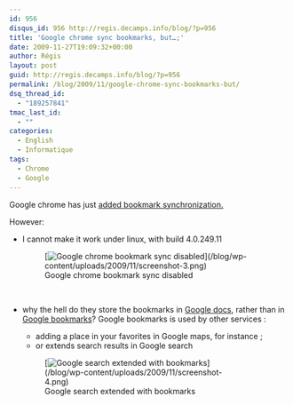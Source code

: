 ```yaml
---
id: 956
disqus_id: 956 http://regis.decamps.info/blog/?p=956
title: 'Google chrome sync bookmarks, but…;'
date: 2009-11-27T19:09:32+00:00
author: Régis
layout: post
guid: http://regis.decamps.info/blog/?p=956
permalink: /blog/2009/11/google-chrome-sync-bookmarks-but/
dsq_thread_id:
  - "189257841"
tmac_last_id:
  - ""
categories:
  - English
  - Informatique
tags:
  - Chrome
  - Google
---
```

Google chrome has just [added bookmark synchronization.](http://www.chromeplugins.org/chrome/google-chrome-bookmarks-sync-feature/) 

However:

  * I cannot make it work under linux, with build 4.0.249.11
  
    <figure id="attachment_957" style="width: 390px" class="wp-caption alignleft">[<img src="/blog/wp-content/uploads/2009/11/screenshot-3.png" alt="Google chrome bookmark sync disabled" title="Wrench menu" width="390" height="370" class="size-full wp-image-957" srcset="/blog/wp-content/uploads/2009/11/screenshot-3.png 390w, /blog/wp-content/uploads/2009/11/screenshot-3-350x332.png 350w" sizes="(max-width: 390px) 100vw, 390px" />](/blog/wp-content/uploads/2009/11/screenshot-3.png)<figcaption class="wp-caption-text">Google chrome bookmark sync disabled</figcaption></figure><br clear="all" />
  * why the hell do they store the bookmarks in [Google docs](http://docs.google.com/), rather than in [Google bookmarks](http://www.google.com/bookmarks/)? Google bookmarks is used by other services : 
      * adding a place in your favorites in Google maps, for instance ; 
      * or extends search results in Google search
    <figure id="attachment_959" style="width: 350px" class="wp-caption alignleft">[<img src="/blog/wp-content/uploads/2009/11/screenshot-4-350x111.png" alt="Google search extended with bookmarks" title="Google search extended with bookmarks" width="350" height="111" class="size-medium wp-image-959" srcset="/blog/wp-content/uploads/2009/11/screenshot-4-350x111.png 350w, /blog/wp-content/uploads/2009/11/screenshot-4.png 677w" sizes="(max-width: 350px) 100vw, 350px" />](/blog/wp-content/uploads/2009/11/screenshot-4.png)<figcaption class="wp-caption-text">Google search extended with bookmarks</figcaption></figure> </ul>
